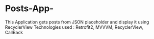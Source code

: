 # Posts-App-
This Application gets posts from JSON placeholder and display it using RecyclerView
Technologies used : Retrofit2, MVVVM, RecyclerView, CallBack

